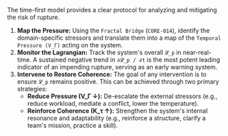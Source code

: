 The time-first model provides a clear protocol for analyzing and mitigating the risk of rupture.

1.  **Map the Pressure:** Using the `Fractal Bridge` (`CORE-014`), identify the domain-specific stressors and translate them into a map of the `Temporal Pressure (V_Γ)` acting on the system.
2.  **Monitor the Lagrangian:** Track the system's overall `𝓛_p` in near-real-time. A sustained negative trend in `∂𝓛_p / ∂t` is the most potent leading indicator of an impending rupture, serving as an early warning system.
3.  **Intervene to Restore Coherence:** The goal of any intervention is to ensure `𝓛_p` remains positive. This can be achieved through two primary strategies:
    *   **Reduce Pressure (V_Γ ↓):** De-escalate the external stressors (e.g., reduce workload, mediate a conflict, lower the temperature).
    *   **Reinforce Coherence (K_τ ↑):** Strengthen the system's internal resonance and adaptability (e.g., reinforce a structure, clarify a team's mission, practice a skill).